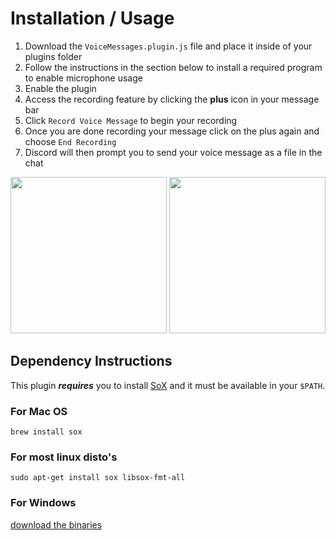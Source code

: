 # Installation / Usage

1. Download the `VoiceMessages.plugin.js` file and place it inside of your plugins folder
2. Follow the instructions in the section below to install a required program to enable microphone usage
3. Enable the plugin
4. Access the recording feature by clicking the **plus** icon in your message bar
5. Click `Record Voice Message` to begin your recording
6. Once you are done recording your message click on the plus again and choose `End Recording`
7. Discord will then prompt you to send your voice message as a file in the chat


<img src="https://i.imgur.com/CWOea6x.png" height="250px" width="auto"></img>
<img src="https://i.imgur.com/7JBEoSj.png" height="250px" width="auto"></img>

## Dependency Instructions

This plugin ***requires*** you to install [SoX](http://sox.sourceforge.net) and it must be available in your `$PATH`.

### For Mac OS
`brew install sox`

### For most linux disto's
`sudo apt-get install sox libsox-fmt-all`

### For Windows
[download the binaries](http://sourceforge.net/projects/sox/files/latest/download)
